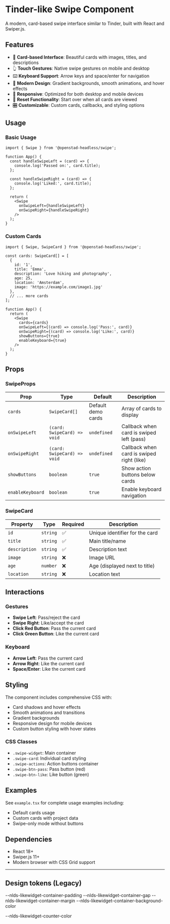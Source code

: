 # Tinder-like Swipe Component

A modern, card-based swipe interface similar to Tinder, built with React and Swiper.js.

## Features

- 🎯 **Card-based Interface**: Beautiful cards with images, titles, and descriptions
- 👆 **Touch Gestures**: Native swipe gestures on mobile and desktop
- ⌨️ **Keyboard Support**: Arrow keys and space/enter for navigation
- 🎨 **Modern Design**: Gradient backgrounds, smooth animations, and hover effects
- 📱 **Responsive**: Optimized for both desktop and mobile devices
- 🔄 **Reset Functionality**: Start over when all cards are viewed
- 🎛️ **Customizable**: Custom cards, callbacks, and styling options

## Usage

### Basic Usage

```tsx
import { Swipe } from '@openstad-headless/swipe';

function App() {
  const handleSwipeLeft = (card) => {
    console.log('Passed on:', card.title);
  };

  const handleSwipeRight = (card) => {
    console.log('Liked:', card.title);
  };

  return (
    <Swipe 
      onSwipeLeft={handleSwipeLeft}
      onSwipeRight={handleSwipeRight}
    />
  );
}
```

### Custom Cards

```tsx
import { Swipe, SwipeCard } from '@openstad-headless/swipe';

const cards: SwipeCard[] = [
  {
    id: '1',
    title: 'Emma',
    description: 'Love hiking and photography',
    age: 25,
    location: 'Amsterdam',
    image: 'https://example.com/image1.jpg'
  },
  // ... more cards
];

function App() {
  return (
    <Swipe 
      cards={cards}
      onSwipeLeft={(card) => console.log('Pass:', card)}
      onSwipeRight={(card) => console.log('Like:', card)}
      showButtons={true}
      enableKeyboard={true}
    />
  );
}
```

## Props

### SwipeProps

| Prop | Type | Default | Description |
|------|------|---------|-------------|
| `cards` | `SwipeCard[]` | Default demo cards | Array of cards to display |
| `onSwipeLeft` | `(card: SwipeCard) => void` | `undefined` | Callback when card is swiped left (pass) |
| `onSwipeRight` | `(card: SwipeCard) => void` | `undefined` | Callback when card is swiped right (like) |
| `showButtons` | `boolean` | `true` | Show action buttons below cards |
| `enableKeyboard` | `boolean` | `true` | Enable keyboard navigation |

### SwipeCard

| Property | Type | Required | Description |
|----------|------|----------|-------------|
| `id` | `string` | ✅ | Unique identifier for the card |
| `title` | `string` | ✅ | Main title/name |
| `description` | `string` | ✅ | Description text |
| `image` | `string` | ❌ | Image URL |
| `age` | `number` | ❌ | Age (displayed next to title) |
| `location` | `string` | ❌ | Location text |

## Interactions

### Gestures
- **Swipe Left**: Pass/reject the card
- **Swipe Right**: Like/accept the card
- **Click Red Button**: Pass the current card
- **Click Green Button**: Like the current card

### Keyboard
- **Arrow Left**: Pass the current card
- **Arrow Right**: Like the current card
- **Space/Enter**: Like the current card

## Styling

The component includes comprehensive CSS with:
- Card shadows and hover effects
- Smooth animations and transitions
- Gradient backgrounds
- Responsive design for mobile devices
- Custom button styling with hover states

### CSS Classes

- `.swipe-widget`: Main container
- `.swipe-card`: Individual card styling
- `.swipe-actions`: Action buttons container
- `.swipe-btn-pass`: Pass button (red)
- `.swipe-btn-like`: Like button (green)

## Examples

See `example.tsx` for complete usage examples including:
- Default cards usage
- Custom cards with project data
- Swipe-only mode without buttons

## Dependencies

- React 18+
- Swiper.js 11+
- Modern browser with CSS Grid support

---

## Design tokens (Legacy)

<!-- Widget Container  -->
--nlds-likewidget-container-padding
--nlds-likewidget-container-gap
--nlds-likewidget-container-margin
--nlds-likewidget-container-background-color

<!-- Option counter -->
--nlds-likewidget-counter-color